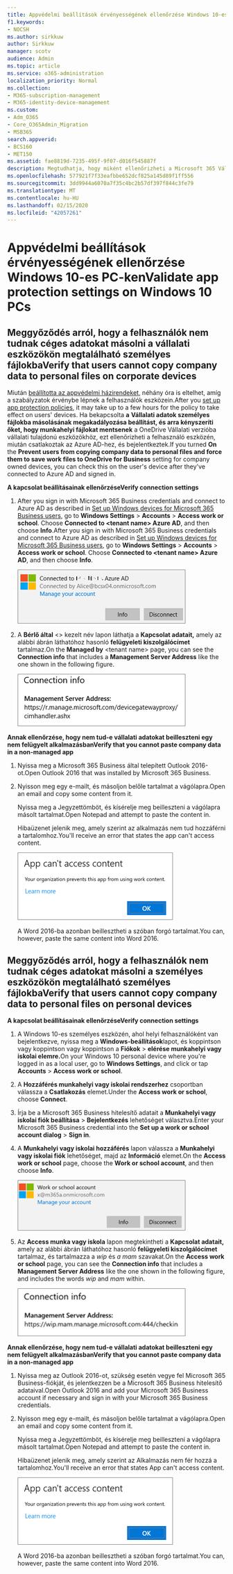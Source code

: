 ```yaml
---
title: Appvédelmi beállítások érvényességének ellenőrzése Windows 10-es PC-ken
f1.keywords:
- NOCSH
ms.author: sirkkuw
author: Sirkkuw
manager: scotv
audience: Admin
ms.topic: article
ms.service: o365-administration
localization_priority: Normal
ms.collection:
- M365-subscription-management
- M365-identity-device-management
ms.custom:
- Adm_O365
- Core_O365Admin_Migration
- MSB365
search.appverid:
- BCS160
- MET150
ms.assetid: fae8819d-7235-495f-9f07-d016f545887f
description: Megtudhatja, hogy miként ellenőrizheti a Microsoft 365 Vállalati alkalmazásvédelmi beállításait A Windows 10-es eszközökön.
ms.openlocfilehash: 577921f7f33eafbbe652dcf825a145d89f1ff556
ms.sourcegitcommit: 3dd9944a6070a7f35c4bc2b57df397f844c3fe79
ms.translationtype: MT
ms.contentlocale: hu-HU
ms.lasthandoff: 02/15/2020
ms.locfileid: "42057261"
---
```

# <a name="validate-app-protection-settings-on-windows-10-pcs"></a><span data-ttu-id="ff91c-103">Appvédelmi beállítások érvényességének ellenőrzése Windows 10-es PC-ken</span><span class="sxs-lookup"><span data-stu-id="ff91c-103">Validate app protection settings on Windows 10 PCs</span></span>

## <a name="verify-that-users-cannot-copy-company-data-to-personal-files-on-corporate-devices"></a><span data-ttu-id="ff91c-104">Meggyőződés arról, hogy a felhasználók nem tudnak céges adatokat másolni a vállalati eszközökön megtalálható személyes fájlokba</span><span class="sxs-lookup"><span data-stu-id="ff91c-104">Verify that users cannot copy company data to personal files on corporate devices</span></span>

<span data-ttu-id="ff91c-105">Miután [beállította az appvédelmi házirendeket](protection-settings-for-windows-10-devices.md), néhány óra is eltelhet, amíg a szabályzatok érvénybe lépnek a felhasználók eszközein.</span><span class="sxs-lookup"><span data-stu-id="ff91c-105">After you [set up app protection policies](protection-settings-for-windows-10-devices.md), it may take up to a few hours for the policy to take effect on users' devices.</span></span> <span data-ttu-id="ff91c-106">Ha bekapcsolta **a** **Vállalati adatok személyes fájlokba másolásának megakadályozása beállítást, és arra kényszeríti őket, hogy munkahelyi fájlokat mentsenek** a OneDrive Vállalati verzióba vállalati tulajdonú eszközökhöz, ezt ellenőrizheti a felhasználó eszközén, miután csatlakoztak az Azure AD-hez, és bejelentkeztek.</span><span class="sxs-lookup"><span data-stu-id="ff91c-106">If you turned **On** the **Prevent users from copying company data to personal files and force them to save work files to OneDrive for Business** setting for company owned devices, you can check this on the user's device after they've connected to Azure AD and signed in.</span></span> 
  
 <span data-ttu-id="ff91c-107">**A kapcsolat beállításainak ellenőrzése**</span><span class="sxs-lookup"><span data-stu-id="ff91c-107">**Verify connection settings**</span></span>
  
1. <span data-ttu-id="ff91c-p102">After you sign in with Microsoft 365 Business credentials and connect to Azure AD as described in [Set up Windows devices for Microsoft 365 Business users](set-up-windows-devices.md), go to **Windows Settings** \> **Accounts** \> **Access work or school**. Choose **Connected to \<tenant name\> Azure AD**, and then choose **Info**.</span><span class="sxs-lookup"><span data-stu-id="ff91c-p102">After you sign in with Microsoft 365 Business credentials and connect to Azure AD as described in [Set up Windows devices for Microsoft 365 Business users](set-up-windows-devices.md), go to **Windows Settings** \> **Accounts** \> **Access work or school**. Choose **Connected to \<tenant name\> Azure AD**, and then choose **Info**.</span></span>
    
    ![Click or tap Info on the Connected to Azure AD dialog.](../media/a36ede2b-d1a0-4d4e-8ea7-af39b4b63890.png)
  
2. <span data-ttu-id="ff91c-111">A **Bérlő által** \<\> kezelt név lapon láthatja a **Kapcsolat adatait,** amely az alábbi ábrán láthatóhoz hasonló **felügyeleti kiszolgálócímet** tartalmaz.</span><span class="sxs-lookup"><span data-stu-id="ff91c-111">On the **Managed by** \<tenant name\> page, you can see the **Connection info** that includes a **Management Server Address** like the one shown in the following figure.</span></span> 
    
    ![Managed by page shows connection info of the device manager URL.](../media/47515a8e-2d0c-4bea-99f0-6b2545b88a11.png)
  
 <span data-ttu-id="ff91c-113">**Annak ellenőrzése, hogy nem tud-e vállalati adatokat beilleszteni egy nem felügyelt alkalmazásban**</span><span class="sxs-lookup"><span data-stu-id="ff91c-113">**Verify that you cannot paste company data in a non-managed app**</span></span>
  
1. <span data-ttu-id="ff91c-114">Nyissa meg a Microsoft 365 Business által telepített Outlook 2016-ot.</span><span class="sxs-lookup"><span data-stu-id="ff91c-114">Open Outlook 2016 that was installed by Microsoft 365 Business.</span></span>
    
2. <span data-ttu-id="ff91c-115">Nyisson meg egy e-mailt, és másoljon belőle tartalmat a vágólapra.</span><span class="sxs-lookup"><span data-stu-id="ff91c-115">Open an email and copy some content from it.</span></span>
    
    <span data-ttu-id="ff91c-116">Nyissa meg a Jegyzettömböt, és kísérelje meg beilleszteni a vágólapra másolt tartalmat.</span><span class="sxs-lookup"><span data-stu-id="ff91c-116">Open Notepad and attempt to paste the content in.</span></span>
    
    <span data-ttu-id="ff91c-117">Hibaüzenet jelenik meg, amely szerint az alkalmazás nem tud hozzáférni a tartalomhoz.</span><span class="sxs-lookup"><span data-stu-id="ff91c-117">You'll receive an error that states the app can't access content.</span></span>
    
    ![A dialog that states app can't access content when you paste into an unmanaged app.](../media/5e82b154-cf2f-43c8-ae80-b45d8ad80e56.png)
  
    <span data-ttu-id="ff91c-119">A Word 2016-ba azonban beillesztheti a szóban forgó tartalmat.</span><span class="sxs-lookup"><span data-stu-id="ff91c-119">You can, however, paste the same content into Word 2016.</span></span>
    
## <a name="verify-that-users-cannot-copy-company-data-to-personal-files-on-personal-devices"></a><span data-ttu-id="ff91c-120">Meggyőződés arról, hogy a felhasználók nem tudnak céges adatokat másolni a személyes eszközökön megtalálható személyes fájlokba</span><span class="sxs-lookup"><span data-stu-id="ff91c-120">Verify that users cannot copy company data to personal files on personal devices</span></span>

 <span data-ttu-id="ff91c-121">**A kapcsolat beállításainak ellenőrzése**</span><span class="sxs-lookup"><span data-stu-id="ff91c-121">**Verify connection settings**</span></span>
  
1. <span data-ttu-id="ff91c-122">A Windows 10-es személyes eszközén, ahol helyi felhasználóként van bejelentkezve, nyissa meg a **Windows-beállítások**lapot, és koppintson vagy koppintson vagy koppintson a **Fiókok** \> **elérése munkahelyi vagy iskolai elemre.**</span><span class="sxs-lookup"><span data-stu-id="ff91c-122">On your Windows 10 personal device where you're logged in as a local user, go to **Windows Settings**, and click or tap **Accounts** \> **Access work or school**.</span></span>
    
2. <span data-ttu-id="ff91c-123">A **Hozzáférés munkahelyi vagy iskolai rendszerhez** csoportban válassza a **Csatlakozás** elemet.</span><span class="sxs-lookup"><span data-stu-id="ff91c-123">Under the **Access work or school**, choose **Connect**.</span></span>
    
3. <span data-ttu-id="ff91c-124">Írja be a Microsoft 365 Business hitelesítő adatait a **Munkahelyi vagy iskolai fiók beállítása** \> **Bejelentkezés** lehetőséget választva.</span><span class="sxs-lookup"><span data-stu-id="ff91c-124">Enter your Microsoft 365 Business credential into the **Set up a work or school account dialog** \> **Sign in**.</span></span>
    
4. <span data-ttu-id="ff91c-125">A **Munkahelyi vagy iskolai hozzáférés** lapon válassza a **Munkahelyi vagy iskolai fiók** lehetőséget, majd az **Információ** elemet.</span><span class="sxs-lookup"><span data-stu-id="ff91c-125">On the **Access work or school** page, choose the **Work or school account**, and then choose **Info**.</span></span>
    
    ![Kattintson vagy koppintson az Információ elemre a Munkahelyi vagy iskolai fiók párbeszédpanelen.](../media/63bd8b32-cb32-4afa-8ce0-6070ac403abc.png)
  
5. <span data-ttu-id="ff91c-127">Az **Access munka vagy iskola** lapon megtekintheti a **Kapcsolat adatait,** amely az alábbi ábrán láthatóhoz hasonló **felügyeleti kiszolgálócímet** tartalmaz, és tartalmazza a *wip* és *a mam* szavakat.</span><span class="sxs-lookup"><span data-stu-id="ff91c-127">On the **Access work or school** page, you can see the **Connection info** that includes a **Management Server Address** like the one shown in the following figure, and includes the words  *wip*  and  *mam*  within.</span></span> 
    
    ![Managed by page shows connection info URL that includes the words mam and wpi.](../media/abd4eaf4-44fa-4538-a3e8-1e0d331dfe1e.png)
  
 <span data-ttu-id="ff91c-129">**Annak ellenőrzése, hogy nem tud-e vállalati adatokat beilleszteni egy nem felügyelt alkalmazásban**</span><span class="sxs-lookup"><span data-stu-id="ff91c-129">**Verify that you cannot paste company data in a non-managed app**</span></span>
  
1. <span data-ttu-id="ff91c-130">Nyissa meg az Outlook 2016-ot, szükség esetén vegye fel Microsoft 365 Business-fiókját, és jelentkezzen be a Microsoft 365 Business hitelesítő adataival.</span><span class="sxs-lookup"><span data-stu-id="ff91c-130">Open Outlook 2016 and add your Microsoft 365 Business account if necessary and sign in with your Microsoft 365 Business credentials.</span></span>
    
2. <span data-ttu-id="ff91c-131">Nyisson meg egy e-mailt, és másoljon belőle tartalmat a vágólapra.</span><span class="sxs-lookup"><span data-stu-id="ff91c-131">Open an email and copy some content from it.</span></span>
    
    <span data-ttu-id="ff91c-132">Nyissa meg a Jegyzettömböt, és kísérelje meg beilleszteni a vágólapra másolt tartalmat.</span><span class="sxs-lookup"><span data-stu-id="ff91c-132">Open Notepad and attempt to paste the content in.</span></span>
    
    <span data-ttu-id="ff91c-133">Hibaüzenet jelenik meg, amely szerint az Alkalmazás nem fér hozzá a tartalomhoz.</span><span class="sxs-lookup"><span data-stu-id="ff91c-133">You'll receive an error that states App can't access content.</span></span>
    
    ![A dialog that states app can't access content when you paste into an unmanaged app.](../media/5e82b154-cf2f-43c8-ae80-b45d8ad80e56.png)
  
    <span data-ttu-id="ff91c-135">A Word 2016-ba azonban beillesztheti a szóban forgó tartalmat.</span><span class="sxs-lookup"><span data-stu-id="ff91c-135">You can, however, paste the same content into Word 2016.</span></span>
    

